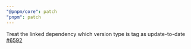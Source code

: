 ```yaml
---
"@pnpm/core": patch
"pnpm": patch
---
```


Treat the linked dependency which version type is tag as update-to-date [#6592](https://github.com/pnpm/pnpm/issues/6592)
